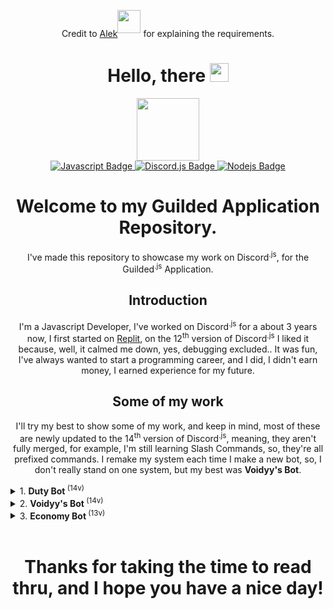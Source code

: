 
<p align="center">Credit to <a href="https://www.guilded.gg/profile/4PPngYZ4">Alek</a><sup><img src="https://i.imgur.com/ZBsYSby.png" width="37px"/></sup> for explaining the requirements.</p>

<div id="views" align="center">
<h1>
  Hello, there
  <img src="https://media.giphy.com/media/hvRJCLFzcasrR4ia7z/giphy.gif" width="30px"/>
</h1>
</div>
<div id="header" align="center">
  <img src="https://media.giphy.com/media/M9gbBd9nbDrOTu1Mqx/giphy.gif" width="100"/>
</div>
<div id="badges" align="center">
  <a href="https://www.w3schools.com/jsref/default.asp">
    <img src="https://img.shields.io/badge/JavaScript-323330?style=for-the-badge&logo=javascript&logoColor=F7DF1E" alt="Javascript Badge"/>
  </a>
  <a href="https://discord.js.org/#/">
    <img src="https://img.shields.io/badge/Discord.js-5865F2?style=for-the-badge&logo=discord&logoColor=white" alt="Discord.js Badge"/>
  </a>
  <a href="https://nodejs.org/en/">
    <img src="https://img.shields.io/badge/Node.js-339933?style=for-the-badge&logo=nodedotjs&logoColor=white" alt="Nodejs Badge"/>
  </a>
</div>

<h1 align="center">
	Welcome to my Guilded Application Repository.
</h1>
<p align="center">I've made this repository to showcase my work on Discord<sup>.js</sup>, for the Guilded<sup>.js</sup> Application.</p>

<h2 align="center">Introduction</h2>
<p align="center">I'm a Javascript Developer, I've worked on Discord<sup>.js</sup> for a about 3 years now, I first started on <a href="https://replit.com">Replit</a>, on the 12<sup>th</sup> version of Discord<sup>.js</sup> I liked it because, well, it calmed me down, yes, debugging excluded.. It was fun, I've always wanted to start a programming career, and I did, I didn't earn money, I earned experience for my future.</p>

<h2 align="center">Some of my work</h2>
<p align="center">
I'll try my best to show some of my work, and keep in mind, most of these are newly updated to the 14<sup>th</sup> version of Discord<sup>.js</sup>, meaning, they aren't fully merged, for example, I'm still learning Slash Commands, so, they're all prefixed commands. I remake my system each time I make a new bot, so, I don't really stand on one system, but my best was <b>Voidyy's Bot</b>.
</p>


<details>
	<summary>1. <b>Duty Bot</b><sup> (14v)</sup></summary>
  <blockquote>
    Duty Bot, I made it a long time ago, updated it to 14<sup>v</sup> recently, I made it because because I had an idea of it, and, was bored.<br>
    It's not the best, but does the job, I'm working on turning it to slash Commands.<br><br><a href="https://gitfront.io/r/user-3642826/1MTKz3vwky5V/Duty-Bot/">Click here</a> to see the repository on <a href="https://gitfront.io">Gitfront</a>.
  </blockquote>
</details>

<details>
	<summary>2. <b>Voidyy's Bot</b><sup> (14v)</sup></summary>
  <blockquote>
    Voidyy's Bot, it's a bot made for a youtuber called <a href="https://www.youtube.com/channel/UCATVJQGnLY_E-AkIujaD1NA">Voidyy</a>, long story short, they made drama, so I left.<br>
    It's best bot I've made so far, from the sides of work, and system-wise, anyway, I just dropped it in the old pile.<br><br><a href="https://gitfront.io/r/user-3642826/ojywRhfvDuo7/Voidyys-Bot/">Click here</a> to see the repository on <a href="https://gitfront.io">Gitfront</a>.
  </blockquote>
</details>

<details>
	<summary>3. <b>Economy Bot</b><sup> (13v)</sup></summary>
  <blockquote>
    Economy Bot, it's a bot I made when I was bored, it's buggy, but, I'm looking to fix it when I'm done with the others.<br>
    It was my first time making stuff that has to do with each-user database, it was painful, but it helped me/teached me a lot.<br><br><a href="https://gitfront.io/r/user-3642826/2XEpmNydzZAY/Economy/">Click here</a> to see the repository on <a href="https://gitfront.io">Gitfront</a>.
  </blockquote>
</details>

<br>

<h1 align="center">Thanks for taking the time to read thru, and I hope you have a nice day!</h1>
